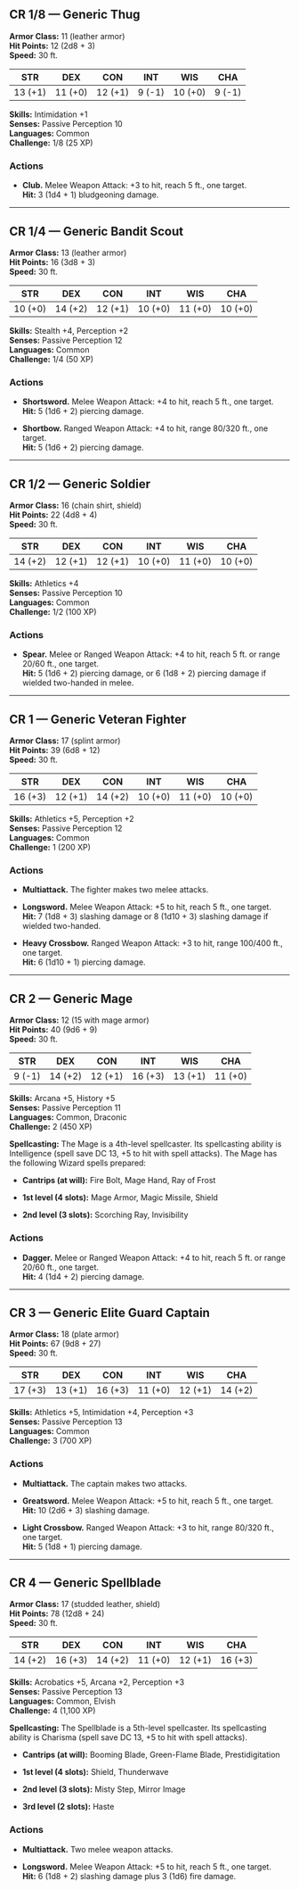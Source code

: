 ## CR 1/8 — Generic Thug

**Armor Class:** 11 (leather armor)  
**Hit Points:** 12 (2d8 + 3)  
**Speed:** 30 ft.

|STR|DEX|CON|INT|WIS|CHA|
|---|---|---|---|---|---|
|13 (+1)|11 (+0)|12 (+1)|9 (-1)|10 (+0)|9 (-1)|

**Skills:** Intimidation +1  
**Senses:** Passive Perception 10  
**Languages:** Common  
**Challenge:** 1/8 (25 XP)

### Actions

- **Club.** Melee Weapon Attack: +3 to hit, reach 5 ft., one target.  
    **Hit:** 3 (1d4 + 1) bludgeoning damage.
    

---

## CR 1/4 — Generic Bandit Scout

**Armor Class:** 13 (leather armor)  
**Hit Points:** 16 (3d8 + 3)  
**Speed:** 30 ft.

|STR|DEX|CON|INT|WIS|CHA|
|---|---|---|---|---|---|
|10 (+0)|14 (+2)|12 (+1)|10 (+0)|11 (+0)|10 (+0)|

**Skills:** Stealth +4, Perception +2  
**Senses:** Passive Perception 12  
**Languages:** Common  
**Challenge:** 1/4 (50 XP)

### Actions

- **Shortsword.** Melee Weapon Attack: +4 to hit, reach 5 ft., one target.  
    **Hit:** 5 (1d6 + 2) piercing damage.
    
- **Shortbow.** Ranged Weapon Attack: +4 to hit, range 80/320 ft., one target.  
    **Hit:** 5 (1d6 + 2) piercing damage.
    

---

## CR 1/2 — Generic Soldier

**Armor Class:** 16 (chain shirt, shield)  
**Hit Points:** 22 (4d8 + 4)  
**Speed:** 30 ft.

|STR|DEX|CON|INT|WIS|CHA|
|---|---|---|---|---|---|
|14 (+2)|12 (+1)|12 (+1)|10 (+0)|11 (+0)|10 (+0)|

**Skills:** Athletics +4  
**Senses:** Passive Perception 10  
**Languages:** Common  
**Challenge:** 1/2 (100 XP)

### Actions

- **Spear.** Melee or Ranged Weapon Attack: +4 to hit, reach 5 ft. or range 20/60 ft., one target.  
    **Hit:** 5 (1d6 + 2) piercing damage, or 6 (1d8 + 2) piercing damage if wielded two-handed in melee.
    

---

## CR 1 — Generic Veteran Fighter

**Armor Class:** 17 (splint armor)  
**Hit Points:** 39 (6d8 + 12)  
**Speed:** 30 ft.

|STR|DEX|CON|INT|WIS|CHA|
|---|---|---|---|---|---|
|16 (+3)|12 (+1)|14 (+2)|10 (+0)|11 (+0)|10 (+0)|

**Skills:** Athletics +5, Perception +2  
**Senses:** Passive Perception 12  
**Languages:** Common  
**Challenge:** 1 (200 XP)

### Actions

- **Multiattack.** The fighter makes two melee attacks.
    
- **Longsword.** Melee Weapon Attack: +5 to hit, reach 5 ft., one target.  
    **Hit:** 7 (1d8 + 3) slashing damage or 8 (1d10 + 3) slashing damage if wielded two-handed.
    
- **Heavy Crossbow.** Ranged Weapon Attack: +3 to hit, range 100/400 ft., one target.  
    **Hit:** 6 (1d10 + 1) piercing damage.
    

---

## CR 2 — Generic Mage

**Armor Class:** 12 (15 with mage armor)  
**Hit Points:** 40 (9d6 + 9)  
**Speed:** 30 ft.

|STR|DEX|CON|INT|WIS|CHA|
|---|---|---|---|---|---|
|9 (-1)|14 (+2)|12 (+1)|16 (+3)|13 (+1)|11 (+0)|

**Skills:** Arcana +5, History +5  
**Senses:** Passive Perception 11  
**Languages:** Common, Draconic  
**Challenge:** 2 (450 XP)

**Spellcasting:** The Mage is a 4th-level spellcaster. Its spellcasting ability is Intelligence (spell save DC 13, +5 to hit with spell attacks). The Mage has the following Wizard spells prepared:

- **Cantrips (at will):** Fire Bolt, Mage Hand, Ray of Frost
    
- **1st level (4 slots):** Mage Armor, Magic Missile, Shield
    
- **2nd level (3 slots):** Scorching Ray, Invisibility
    

### Actions

- **Dagger.** Melee or Ranged Weapon Attack: +4 to hit, reach 5 ft. or range 20/60 ft., one target.  
    **Hit:** 4 (1d4 + 2) piercing damage.
    

---

## CR 3 — Generic Elite Guard Captain

**Armor Class:** 18 (plate armor)  
**Hit Points:** 67 (9d8 + 27)  
**Speed:** 30 ft.

|STR|DEX|CON|INT|WIS|CHA|
|---|---|---|---|---|---|
|17 (+3)|13 (+1)|16 (+3)|11 (+0)|12 (+1)|14 (+2)|

**Skills:** Athletics +5, Intimidation +4, Perception +3  
**Senses:** Passive Perception 13  
**Languages:** Common  
**Challenge:** 3 (700 XP)

### Actions

- **Multiattack.** The captain makes two attacks.
    
- **Greatsword.** Melee Weapon Attack: +5 to hit, reach 5 ft., one target.  
    **Hit:** 10 (2d6 + 3) slashing damage.
    
- **Light Crossbow.** Ranged Weapon Attack: +3 to hit, range 80/320 ft., one target.  
    **Hit:** 5 (1d8 + 1) piercing damage.
    

---

## CR 4 — Generic Spellblade

**Armor Class:** 17 (studded leather, shield)  
**Hit Points:** 78 (12d8 + 24)  
**Speed:** 30 ft.

|STR|DEX|CON|INT|WIS|CHA|
|---|---|---|---|---|---|
|14 (+2)|16 (+3)|14 (+2)|11 (+0)|12 (+1)|16 (+3)|

**Skills:** Acrobatics +5, Arcana +2, Perception +3  
**Senses:** Passive Perception 13  
**Languages:** Common, Elvish  
**Challenge:** 4 (1,100 XP)

**Spellcasting:** The Spellblade is a 5th-level spellcaster. Its spellcasting ability is Charisma (spell save DC 13, +5 to hit with spell attacks).

- **Cantrips (at will):** Booming Blade, Green-Flame Blade, Prestidigitation
    
- **1st level (4 slots):** Shield, Thunderwave
    
- **2nd level (3 slots):** Misty Step, Mirror Image
    
- **3rd level (2 slots):** Haste
    

### Actions

- **Multiattack.** Two melee weapon attacks.
    
- **Longsword.** Melee Weapon Attack: +5 to hit, reach 5 ft., one target.  
    **Hit:** 6 (1d8 + 2) slashing damage plus 3 (1d6) fire damage.